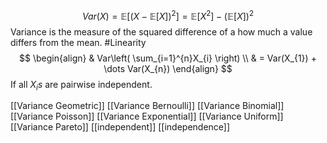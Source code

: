 $$Var(X)=\mathbb{E}[(X-\mathbb{E}[X])^2]=\mathbb{E}[X^2]-(\mathbb{E}[X])^2$$ Variance is the measure of the squared difference of a how much a value differs from the mean.
#Linearity
$$
\begin{align}
	& Var\left( \sum_{i=1}^{n}X_{i} \right) \\
	& = Var(X_{1}) + \dots Var(X_{n})
\end{align}
$$
If all $X_{i}s$ are pairwise independent.

[[Variance Geometric]]
[[Variance Bernoulli]]
[[Variance Binomial]]
[[Variance Poisson]]
[[Variance Exponential]]
[[Variance Uniform]]
[[Variance Pareto]]
[[independent]] [[independence]]